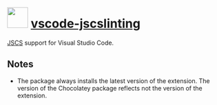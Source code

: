 # <img src="https://cdn.rawgit.com/pascalberger/chocolatey-packages/3ed1399ef70d091e9e7cc2129c694ba1abbb37cf/icons/vscode-jscslinting.png" width="48" height="48"/> [vscode-jscslinting](https://chocolatey.org/packages/vscode-jscslinting)

[JSCS](http://jscs.info/) support for Visual Studio Code.

## Notes

* The package always installs the latest version of the extension.
  The version of the Chocolatey package reflects not the version of the extension.

